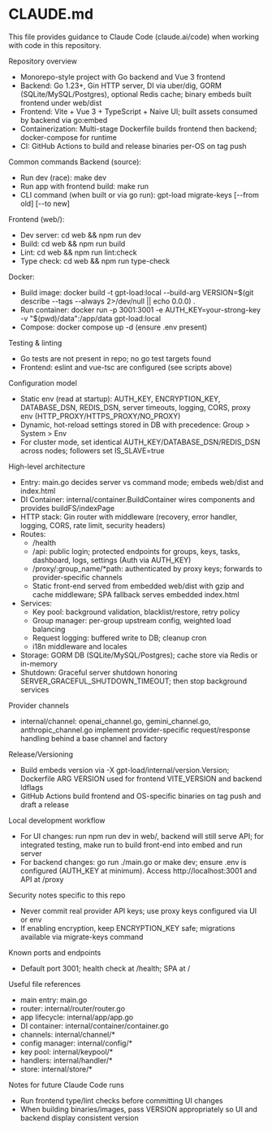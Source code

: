 # CLAUDE.md

This file provides guidance to Claude Code (claude.ai/code) when working with code in this repository.

Repository overview
- Monorepo-style project with Go backend and Vue 3 frontend
- Backend: Go 1.23+, Gin HTTP server, DI via uber/dig, GORM (SQLite/MySQL/Postgres), optional Redis cache; binary embeds built frontend under web/dist
- Frontend: Vite + Vue 3 + TypeScript + Naive UI; built assets consumed by backend via go:embed
- Containerization: Multi-stage Dockerfile builds frontend then backend; docker-compose for runtime
- CI: GitHub Actions to build and release binaries per-OS on tag push

Common commands
Backend (source):
- Run dev (race): make dev
- Run app with frontend build: make run
- CLI command (when built or via go run): gpt-load migrate-keys [--from old] [--to new]

Frontend (web/):
- Dev server: cd web && npm run dev
- Build: cd web && npm run build
- Lint: cd web && npm run lint:check
- Type check: cd web && npm run type-check

Docker:
- Build image: docker build -t gpt-load:local --build-arg VERSION=$(git describe --tags --always 2>/dev/null || echo 0.0.0) .
- Run container: docker run -p 3001:3001 -e AUTH_KEY=your-strong-key -v "$(pwd)/data":/app/data gpt-load:local
- Compose: docker compose up -d (ensure .env present)

Testing & linting
- Go tests are not present in repo; no go test targets found
- Frontend: eslint and vue-tsc are configured (see scripts above)

Configuration model
- Static env (read at startup): AUTH_KEY, ENCRYPTION_KEY, DATABASE_DSN, REDIS_DSN, server timeouts, logging, CORS, proxy env (HTTP_PROXY/HTTPS_PROXY/NO_PROXY)
- Dynamic, hot-reload settings stored in DB with precedence: Group > System > Env
- For cluster mode, set identical AUTH_KEY/DATABASE_DSN/REDIS_DSN across nodes; followers set IS_SLAVE=true

High-level architecture
- Entry: main.go decides server vs command mode; embeds web/dist and index.html
- DI Container: internal/container.BuildContainer wires components and provides buildFS/indexPage
- HTTP stack: Gin router with middleware (recovery, error handler, logging, CORS, rate limit, security headers)
- Routes:
  - /health
  - /api: public login; protected endpoints for groups, keys, tasks, dashboard, logs, settings (Auth via AUTH_KEY)
  - /proxy/:group_name/*path: authenticated by proxy keys; forwards to provider-specific channels
  - Static front-end served from embedded web/dist with gzip and cache middleware; SPA fallback serves embedded index.html
- Services:
  - Key pool: background validation, blacklist/restore, retry policy
  - Group manager: per-group upstream config, weighted load balancing
  - Request logging: buffered write to DB; cleanup cron
  - i18n middleware and locales
- Storage: GORM DB (SQLite/MySQL/Postgres); cache store via Redis or in-memory
- Shutdown: Graceful server shutdown honoring SERVER_GRACEFUL_SHUTDOWN_TIMEOUT; then stop background services

Provider channels
- internal/channel: openai_channel.go, gemini_channel.go, anthropic_channel.go implement provider-specific request/response handling behind a base channel and factory

Release/Versioning
- Build embeds version via -X gpt-load/internal/version.Version; Dockerfile ARG VERSION used for frontend VITE_VERSION and backend ldflags
- GitHub Actions build frontend and OS-specific binaries on tag push and draft a release

Local development workflow
- For UI changes: run npm run dev in web/, backend will still serve API; for integrated testing, make run to build front-end into embed and run server
- For backend changes: go run ./main.go or make dev; ensure .env is configured (AUTH_KEY at minimum). Access http://localhost:3001 and API at /proxy

Security notes specific to this repo
- Never commit real provider API keys; use proxy keys configured via UI or env
- If enabling encryption, keep ENCRYPTION_KEY safe; migrations available via migrate-keys command

Known ports and endpoints
- Default port 3001; health check at /health; SPA at /

Useful file references
- main entry: main.go
- router: internal/router/router.go
- app lifecycle: internal/app/app.go
- DI container: internal/container/container.go
- channels: internal/channel/*
- config manager: internal/config/*
- key pool: internal/keypool/*
- handlers: internal/handler/*
- store: internal/store/*

Notes for future Claude Code runs
- Run frontend type/lint checks before committing UI changes
- When building binaries/images, pass VERSION appropriately so UI and backend display consistent version
